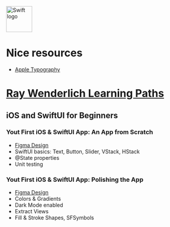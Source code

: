 <img src="https://swift.org/assets/images/swift.svg" alt="Swift logo" height="70" >

# Nice resources
* [Apple Typography](https://developer.apple.com/design/human-interface-guidelines/foundations/typography/)

# [Ray Wenderlich Learning Paths](https://www.raywenderlich.com/ios/paths/learn)

## iOS and SwiftUI for Beginners

### Yout First iOS & SwiftUI App: An App from Scratch
* [Figma Design](https://www.figma.com/file/3MBMeYd2hP4rajTbHnZL0z/Bullseye?node-id=0%3A1)
* SwiftUI basics: Text, Button, Slider, VStack, HStack
* @State properties
* Unit testing

### Yout First iOS & SwiftUI App: Polishing the App
* [Figma Design](https://www.figma.com/file/3MBMeYd2hP4rajTbHnZL0z/Bullseye?node-id=0%3A1)
* Colors & Gradients
* Dark Mode enabled
* Extract Views
* Fill & Stroke Shapes, SFSymbols
